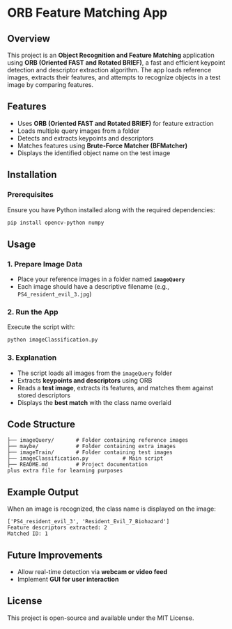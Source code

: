 # ORB Feature Matching App

## Overview
This project is an **Object Recognition and Feature Matching** application using **ORB (Oriented FAST and Rotated BRIEF)**, a fast and efficient keypoint detection and descriptor extraction algorithm. The app loads reference images, extracts their features, and attempts to recognize objects in a test image by comparing features.

## Features
- Uses **ORB (Oriented FAST and Rotated BRIEF)** for feature extraction
- Loads multiple query images from a folder
- Detects and extracts keypoints and descriptors
- Matches features using **Brute-Force Matcher (BFMatcher)**
- Displays the identified object name on the test image

## Installation
### Prerequisites
Ensure you have Python installed along with the required dependencies:
```bash
pip install opencv-python numpy
```

## Usage
### 1. Prepare Image Data
- Place your reference images in a folder named **`imageQuery`**
- Each image should have a descriptive filename (e.g., `PS4_resident_evil_3.jpg`)

### 2. Run the App
Execute the script with:
```bash
python imageClassification.py
```

### 3. Explanation
- The script loads all images from the `imageQuery` folder
- Extracts **keypoints and descriptors** using ORB
- Reads a **test image**, extracts its features, and matches them against stored descriptors
- Displays the **best match** with the class name overlaid

## Code Structure
```plaintext
├── imageQuery/       # Folder containing reference images
├── maybe/            # Folder containing extra images
├── imageTrain/       # Folder containing test images
├── imageClassification.py           # Main script
├── README.md         # Project documentation
plus extra file for learning purposes
```

## Example Output
When an image is recognized, the class name is displayed on the image:
```
['PS4_resident_evil_3', 'Resident_Evil_7_Biohazard']
Feature descriptors extracted: 2
Matched ID: 1
```

## Future Improvements
- Allow real-time detection via **webcam or video feed**
- Implement **GUI for user interaction**

## License
This project is open-source and available under the MIT License.

